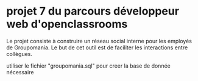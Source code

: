 # projet 7 du parcours développeur web d'openclassrooms

Le projet consiste à construire un réseau social interne pour les employés de Groupomania.
Le but de cet outil est de faciliter les interactions entre collègues.

utiliser le fichier "groupomania.sql" pour creer la base de donnée nécessaire